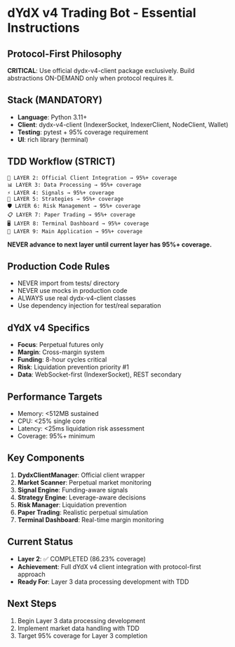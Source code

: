 # dYdX v4 Trading Bot - Essential Instructions

## Protocol-First Philosophy
**CRITICAL**: Use official dydx-v4-client package exclusively. Build abstractions ON-DEMAND only when protocol requires it.

## Stack (MANDATORY)
- **Language**: Python 3.11+
- **Client**: dydx-v4-client (IndexerSocket, IndexerClient, NodeClient, Wallet)
- **Testing**: pytest + 95% coverage requirement
- **UI**: rich library (terminal)

## TDD Workflow (STRICT)
```
🔧 LAYER 2: Official Client Integration → 95%+ coverage
📊 LAYER 3: Data Processing → 95%+ coverage  
⚡ LAYER 4: Signals → 95%+ coverage
🧠 LAYER 5: Strategies → 95%+ coverage
🛡️ LAYER 6: Risk Management → 95%+ coverage
📋 LAYER 7: Paper Trading → 95%+ coverage
🖥️ LAYER 8: Terminal Dashboard → 95%+ coverage
🚀 LAYER 9: Main Application → 95%+ coverage
```

**NEVER advance to next layer until current layer has 95%+ coverage.**

## Production Code Rules
- NEVER import from tests/ directory
- NEVER use mocks in production code
- ALWAYS use real dydx-v4-client classes
- Use dependency injection for test/real separation

## dYdX v4 Specifics
- **Focus**: Perpetual futures only
- **Margin**: Cross-margin system
- **Funding**: 8-hour cycles critical
- **Risk**: Liquidation prevention priority #1
- **Data**: WebSocket-first (IndexerSocket), REST secondary

## Performance Targets
- Memory: <512MB sustained
- CPU: <25% single core
- Latency: <25ms liquidation risk assessment
- Coverage: 95%+ minimum

## Key Components
1. **DydxClientManager**: Official client wrapper
2. **Market Scanner**: Perpetual market monitoring
3. **Signal Engine**: Funding-aware signals
4. **Strategy Engine**: Leverage-aware decisions
5. **Risk Manager**: Liquidation prevention
6. **Paper Trading**: Realistic perpetual simulation
7. **Terminal Dashboard**: Real-time margin monitoring

## Current Status
- **Layer 2**: ✅ COMPLETED (86.23% coverage)
- **Achievement**: Full dYdX v4 client integration with protocol-first approach
- **Ready For**: Layer 3 data processing development with TDD

## Next Steps
1. Begin Layer 3 data processing development
2. Implement market data handling with TDD
3. Target 95% coverage for Layer 3 completion
